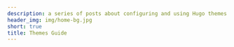```yaml
---
description: a series of posts about configuring and using Hugo themes
header_img: img/home-bg.jpg
short: true
title: Themes Guide
---
```

